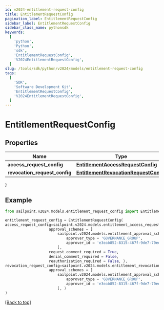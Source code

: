```yaml
---
id: v2024-entitlement-request-config
title: EntitlementRequestConfig
pagination_label: EntitlementRequestConfig
sidebar_label: EntitlementRequestConfig
sidebar_class_name: pythonsdk
keywords:
  [
    'python',
    'Python',
    'sdk',
    'EntitlementRequestConfig',
    'V2024EntitlementRequestConfig',
  ]
slug: /tools/sdk/python/v2024/models/entitlement-request-config
tags:
  [
    'SDK',
    'Software Development Kit',
    'EntitlementRequestConfig',
    'V2024EntitlementRequestConfig',
  ]
---
```


# EntitlementRequestConfig

## Properties

| Name | Type | Description | Notes |
| --- | --- | --- | --- |
| **access_request_config** | [**EntitlementAccessRequestConfig**](entitlement-access-request-config) |  | [optional] |
| **revocation_request_config** | [**EntitlementRevocationRequestConfig**](entitlement-revocation-request-config) |  | [optional] |

}

## Example

```python
from sailpoint.v2024.models.entitlement_request_config import EntitlementRequestConfig

entitlement_request_config = EntitlementRequestConfig(
access_request_config=sailpoint.v2024.models.entitlement_access_request_config.EntitlementAccessRequestConfig(
                    approval_schemes = [
                        sailpoint.v2024.models.entitlement_approval_scheme.EntitlementApprovalScheme(
                            approver_type = 'GOVERNANCE_GROUP',
                            approver_id = 'e3eab852-8315-467f-9de7-70eda97f63c8', )
                        ],
                    request_comment_required = True,
                    denial_comment_required = False,
                    reauthorization_required = False, ),
revocation_request_config=sailpoint.v2024.models.entitlement_revocation_request_config.EntitlementRevocationRequestConfig(
                    approval_schemes = [
                        sailpoint.v2024.models.entitlement_approval_scheme.EntitlementApprovalScheme(
                            approver_type = 'GOVERNANCE_GROUP',
                            approver_id = 'e3eab852-8315-467f-9de7-70eda97f63c8', )
                        ], )
)

```

[[Back to top]](#)
